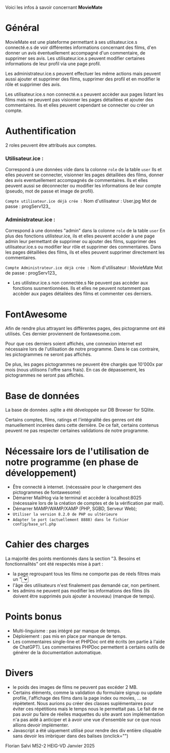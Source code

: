 Voici les infos à savoir concernant **MovieMate**

# Général
MovieMate est une plateforme permettant à ses utilsateur.ice.s connecté.e.s de voir différentes informations concernant des films, d'en donner un avis éventuellement accompagné d'un commentaire, de supprimer ses avis. Les utilisateur.ice.s peuvent modifier certaines informations de leur profil via une page profil.

Les administrateur.ice.s peuvent effectuer les même actions mais peuvent aussi ajouter et supprimer des films, supprimer des profil et en modifier le rôle et supprimer des avis.

Les utilisateur.ice.s non connecté.e.s peuvent accèder aux pages listant les films mais ne peuvent pas visionner les pages détaillées et ajouter des commentaires. Ils et elles peuvent cependant se connecter ou créer un compte.

# Authentification
2 roles peuvent être attribués aux comptes.

### Utilisateur.ice :
Correspond à une données vide dans la colonne `role` de la table `user`
Ils et elles peuvent se connecter, visionner les pages détaillées des films, donner des avis eventuellement accompagnés de commentaires.
Ils et elles peuvent aussi se déconnecter ou modifier les informations de leur compte (pseudo, mot de passe et image de profil).

`Compte utilisateur.ice déjà crée :`
Nom d'utilisateur : User.jpg
Mot de passe : progServ123_

### Administrateur.ice :
Correspond à une données "admin" dans la colonne `role` de la table `user`
En plus des fonctions utilisteur.ice, ils et elles peuvent accèder à une page admin leur permettant de supprimer ou ajouter des films, supprimer des utilisateur.ice.s ou modifier leur rôle et supprimer des commentaires. Dans les pages détaillées des films, ils et elles peuvent supprimer directement les commentaires.

`Compte Administrateur.ice déjà crée :`
Nom d'utilisateur : MovieMate
Mot de passe : progServ123_

- Les utilisteur.ice.s non connectée.s
Ne peuvent pas accèder aux fonctions susmentionnées. Ils et elles ne peuvent notamment pas accèder aux pages détailées des films et commenter ces derniers.

# FontAwesome
Afin de rendre plus attrayant les différentes pages, des pictogramme ont été utilisés. Ces dernier proviennent de fontawesome.com.

Pour que ces derniers soient affichés, une connexion internet est nécessaire lors de l'utilisation de notre programme. Dans le cas contraire, les pictogrammes ne seront pas affichés.

De plus, les pages pictogrammes ne peuvent être chargés que 10'000x par mois (nous utilisons l'offre sans frais). En cas de dépassement, les pictogrammes ne seront pas affichés.

# Base de données
La base de données .sqlite a été développée sur DB Browser for SQlite.

Certains comptes, films, ratings et l'intégralité des genres ont été manuellement incerées dans cette dernière. De ce fait, certains contenus peuvent ne pas respecter certaines validations de notre programme.

# Nécessaire lors de l'utilisation de notre programme (en phase de développement)
- Être connecté à internet. (nécessaire pour le chargement des pictogrammes de fontawesome)
- Démarrer MailHog via le terminal et accèder à localhost:8025 (nécessaire lors de la création de comptes et de la vérification par mail).
- Démarrer MAMP/WAMP/XAMP (PHP, SGBD, Serveur Web);
- `Utiliser la version 8.2.0 de PHP ou ultérieure`
- `Adapter le port (actuellement 8888) dans le fichier config/base_url.php`

# Cahier des charges
La majorité des points mentionnés dans la section "3. Besoins et fonctionnalités" ont été respectés mise à part :
- la page regroupant tous les films ne comporte pas de réels filtres mais un "<select>" permettant de modifier l'ordre d'afficage (ORDER BY)
- l'âge des utilisateurs n'est finalement pas demandé car, non pertinent.
- les admins ne peuvent pas modifier les informations des films (ils doivent être supprimés puis ajouter à nouveau) (manque de temps).

# Points bonus
- Multi-linguisme : pas intégré par manque de temps.
- Déploiement : pas mis en place par manque de temps.
- Les commentaires single-line et PHPDoc ont été écrits (en partie à l'aide de ChatGPT). Les commentaires PHPDoc permettent à certains outils de générer de la documentation automatique.

# Divers
- le poids des images de films ne peuvent pas excéder 2 MB.
- Certains éléments, comme la validation du formulaire signup ou update profile, l'affichage des films dans la page index ou movies, … se répètetent. Nous aurions pu créer des classes suplémentaires pour éviter ces répétitions mais le temps nous le permettait pas. Le fait de ne pas avoir pu faire de réelles maquettes du site avant son implémentation n'a pas aidé à anticiper et à avoir une vue d'ensemble sur ce que nous allions devoir implémenter.
- Javascript a été uiquement utilisé pour rendre des div entière cliquable sans devoir les imbriquer dans des balises <a> (onclick="")

Florian Salvi
M52-2
HEIG-VD
Janvier 2025
